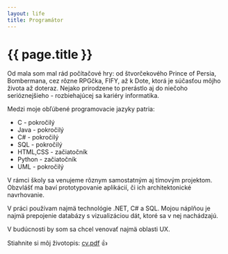 ```yaml
---
layout: life
title: Programátor
---
```

# {{ page.title }}
Od mala som mal rád počítačové hry: od štvorčekového Prince of Persia, Bombermana, cez rôzne RPGčka, FIFY, až k Dote, ktorá je súčasťou môjho života
až doteraz. Nejako prirodzene to prerástlo aj do niečoho serióznejšieho - rozbiehajúcej sa kariéry informatika.

Medzi moje obľúbené programovacie jazyky patria:
* C - pokročilý
* Java - pokročilý
* C# - pokročilý
* SQL - pokročilý
* HTML,CSS - začiatočník
* Python - začiatočník
* UML - pokročilý

V rámci školy sa venujeme rôznym samostatným aj tímovým projektom. Obzvlášť ma baví prototypovanie aplikácií, či ich architektonické navrhovanie.

V práci používam najmä technológie .NET, C# a SQL. Mojou náplňou je najmä prepojenie databázy s vizualizáciou dát, ktoré sa v nej nachádzajú. 

V budúcnosti by som sa chcel venovať najmä oblasti UX.

Stiahnite si môj životopis: [cv.pdf](../files/cv.pdf) :+1: